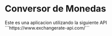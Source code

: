 <h1>Conversor de Monedas</h1>
<p>Este es una aplicacion utilizando la siguiente API ```https://www.exchangerate-api.com/``` </p>
